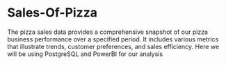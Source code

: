 # Sales-Of-Pizza
The pizza sales data provides a comprehensive snapshot of our pizza business performance over a specified period. It includes various metrics that illustrate trends, customer preferences, and sales efficiency. Here we will be using PostgreSQL and  PowerBI for our analysis
